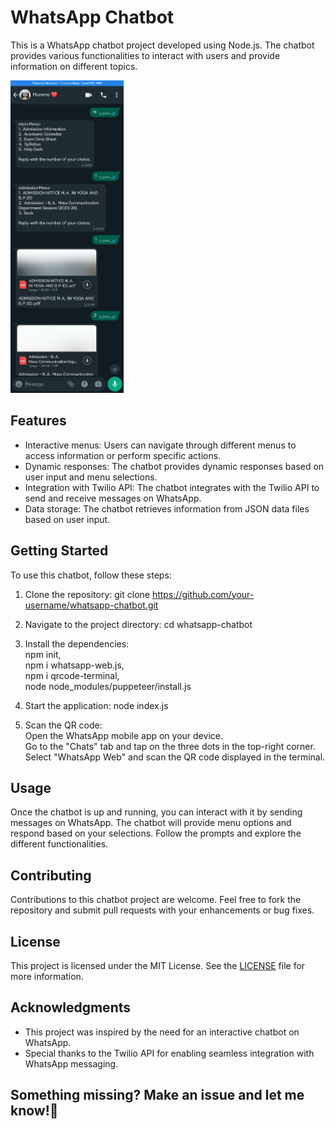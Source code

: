 # WhatsApp Chatbot

This is a WhatsApp chatbot project developed using Node.js. The chatbot provides various functionalities to interact with users and provide information on different topics.

<img src="images/Screenshot1.png" alt="Screenshot of the Chatbot in Action" style="max-width: 400px; height: 500px;">



## Features

- Interactive menus: Users can navigate through different menus to access information or perform specific actions.
- Dynamic responses: The chatbot provides dynamic responses based on user input and menu selections.
- Integration with Twilio API: The chatbot integrates with the Twilio API to send and receive messages on WhatsApp.
- Data storage: The chatbot retrieves information from JSON data files based on user input.

## Getting Started

To use this chatbot, follow these steps:

1. Clone the repository: git clone https://github.com/your-username/whatsapp-chatbot.git
2. Navigate to the project directory: cd whatsapp-chatbot
3. Install the dependencies: <br>
                             npm init, <br>
                             npm i whatsapp-web.js, <br>
                             npm i qrcode-terminal, <br>
                             node node_modules/puppeteer/install.js
   
5. Start the application: node index.js
6. Scan the QR code: <br>
            Open the WhatsApp mobile app on your device. <br>
            Go to the "Chats" tab and tap on the three dots in the top-right corner. <br>
            Select "WhatsApp Web" and scan the QR code displayed in the terminal. <br>
## Usage

Once the chatbot is up and running, you can interact with it by sending messages on WhatsApp. The chatbot will provide menu options and respond based on your selections. Follow the prompts and explore the different functionalities.

## Contributing

Contributions to this chatbot project are welcome. Feel free to fork the repository and submit pull requests with your enhancements or bug fixes.

## License

This project is licensed under the MIT License. See the [LICENSE](LICENSE) file for more information.

## Acknowledgments

- This project was inspired by the need for an interactive chatbot on WhatsApp.
- Special thanks to the Twilio API for enabling seamless integration with WhatsApp messaging.

## Something missing? Make an issue and let me know!👀

